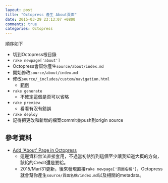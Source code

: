 ```yaml
---
layout: post
title: "Octopress 產生 About頁面"
date: 2015-03-29 23:13:07 +0800
comments: true
categories: Octopress
---
```


順序如下

* 切到Octopress根目錄
* `rake newpage['about']`
* Octopress會幫你產生`source/about/index.md`
* 開始修改`source/about/index.md`
* 修改`source/_includes/custom/navigation.html`
  * [範例](https://github.com/wen00072/wen00072.github.io/commit/9a0edf3ceadbeecfd26059523943d52d840654d4)
* `rake generate`
  * 不確定這個是否可以省略
* `rake preview`
  * 看看有沒有錯誤
* `rake deploy`
* 記得把更改和新增的檔案commit並push到origin source

## 參考資料

* [Add 'About' Page in Octopress](http://gangmax.me/blog/2012/05/04/add-about-page-in-octopress/)
  * 這邊資料無法直接套用，不過當初估狗到這個至少讓我知道大概的方向，該給的Credit還是要給。
  * 2015/Mar/31更新，後來發現直接`rake newpage['頁面名稱']`，Octopress就會幫你產生`source/頁面名稱/index.md`以及相關的metadata。
